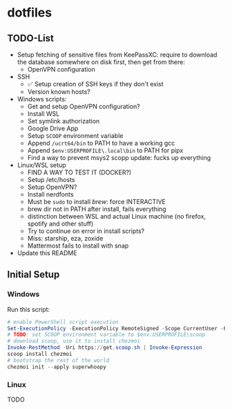 # dotfiles

## TODO-List

* Setup fetching of sensitive files from KeePassXC: require to download the
    database somewhere on disk first, then get from there:
    * OpenVPN configuration
* SSH
    * ✅ Setup creation of SSH keys if they don't exist
    * Version known hosts?
* Windows scripts:
    * Get and setup OpenVPN configuration?
    * Install WSL
    * Set symlink authorization
    * Google Drive App
    * Setup `SCOOP` environment variable
    * Append `/ucrt64/bin` to PATH to have a working gcc
    * Append `$env:USERPROFILE\.local\bin` to PATH for pipx
    * Find a way to prevent msys2 scopp update: fucks up everything
* Linux/WSL setup
    * FIND A WAY TO TEST IT (DOCKER?)
    * Setup /etc/hosts
    * Setup OpenVPN?
    * Install nerdfonts
    * Must be `sudo` to install *brew*: force INTERACTIVE
    * brew dir not in PATH after install, fails everything
    * distinction between WSL and actual Linux machine (no firefox, spotify and other stuff)
    * Try to continue on error in install scripts?
    * Miss: starship, eza, zoxide
    * Mattermost fails to install with snap
* Update this README

## Initial Setup

### Windows

Run this script:

```ps1
# enable PowerShell script execution
Set-ExecutionPolicy -ExecutionPolicy RemoteSigned -Scope CurrentUser -Force
# TODO: set SCOOP environment variable to $env:USERPROFILE\scoop
# download scoop, use it to install chezmoi
Invoke-RestMethod -Uri https://get.scoop.sh | Invoke-Expression
scoop install chezmoi
# bootstrap the rest of the world
chezmoi init --apply superwhoopy
```

### Linux

TODO

